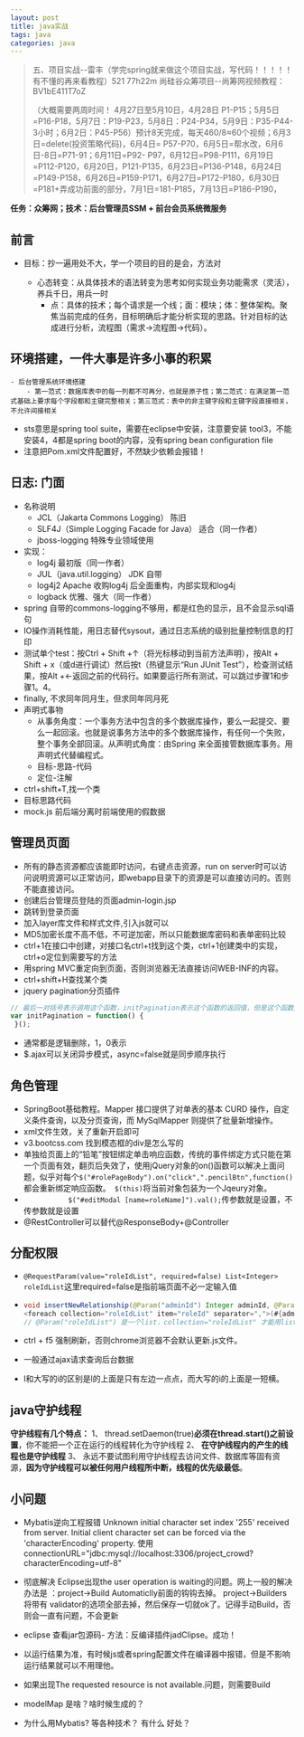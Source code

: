 ```yaml
---
layout: post
title: java实战
tags: java
categories: java
---
```


> 五、项目实战--雷丰（学完spring就来做这个项目实战，写代码！！！！！有不懂的再来看教程）521 77h22m 尚硅谷众筹项目--尚筹网视频教程：BV1bE411T7oZ 
>
> （大概需要两周时间！ 4月27日至5月10日，4月28日 P1-P15；5月5日=P16-P18，5月7日：P19-P23，5月8日：P24-P34，5月9日：P35-P44-3小时；6月2日：P45-P56）预计8天完成，每天460/8≈60个视频；6月3日=delete(投资策略代码)，6月4日= P57-P70，6月5日=帮水改，6月6日-8日=P71-91；6月11日=P92- P97，6月12日=P98-P111，6月19日=P112-P120，6月20日，P121-P135，6月23日=P136-P148，6月24日=P149-P158，6月26日=P159-P171，6月27日=P172-P180，6月30日=P181+弄成功前面的部分，7月1日=181-P185，7月13日=P186-P190，

**任务：众筹网；技术：后台管理员SSM + 前台会员系统微服务**

## 前言

- 目标：抄一遍用处不大，学一个项目的目的是会，方法对

    - 心态转变：从具体技术的语法转变为思考如何实现业务功能需求（灵活），养兵千日，用兵一时
        - 点：具体的技术；每个请求是一个线；面：模块；体：整体架构。聚焦当前完成的任务，目标明确后才能分析实现的思路。针对目标的达成进行分析，流程图（需求->流程图->代码）。

## 环境搭建，一件大事是许多小事的积累
    - 后台管理系统环境搭建
        - 第一范式：数据库表中的每一列都不可再分，也就是原子性；第二范式：在满足第一范式基础上要求每个字段都和主键完整相关；第三范式：表中的非主键字段和主键字段直接相关，不允许间接相关

- sts意思是spring tool suite，需要在eclipse中安装，注意要安装 tool3，不能安装4，4都是spring boot的内容，没有spring bean configuration file
- 注意把Pom.xml文件配置好，不然缺少依赖会报错！

## 日志: 门面

- 名称说明
    - JCL（Jakarta Commons Logging） 陈旧
    - SLF4J（Simple Logging Facade for Java） 适合（同一作者）
    - jboss-logging 特殊专业领域使用
- 实现：
    - log4j 最初版（同一作者）
    - JUL（java.util.logging） JDK 自带
    - log4j2 Apache 收购log4j 后全面重构，内部实现和log4j
    - logback 优雅、强大（同一作者）
- spring 自带的commons-logging不够用，都是红色的显示，且不会显示sql语句
- IO操作消耗性能，用日志替代sysout，通过日志系统的级别批量控制信息的打印
- 测试单个test：按Ctrl + Shift +↑（将光标移动到当前方法声明），按Alt + Shift + x（或d进行调试）然后按t（热键显示“Run JUnit Test”），检查测试结果，按Alt +←返回之前的代码行。如果要运行所有测试，可以跳过步骤1和步骤1。4。
- finally, 不求同年同月生，但求同年同月死
- 声明式事物
    - 从事务角度：一个事务方法中包含的多个数据库操作，要么一起提交、要么一起回滚。也就是说事务方法中的多个数据库操作，有任何一个失败，整个事务全部回滚。从声明式角度：由Spring 来全面接管数据库事务。用声明式代替编程式。
    - 目标-思路-代码
    - 定位-注解
- ctrl+shift+T,找一个类
- 目标思路代码
- mock.js 前后端分离时前端使用的假数据

## 管理员页面

- 所有的静态资源都应该能即时访问，右键点击资源，run on server时可以访问说明资源可以正常访问，即webapp目录下的资源是可以直接访问的。否则不能直接访问。
- 创建后台管理员登陆的页面admin-login.jsp
- 跳转到登录页面
- 加入layer库文件和样式文件,引入js就可以
- MD5加密长度不高不低，不可逆加密，所以只能数据库密码和表单密码比较
- ctrl+1在接口中创建，对接口名ctrl+t找到这个类，ctrl+1创建类中的实现，ctrl+o定位到需要写的方法
- 用spring MVC重定向到页面，否则浏览器无法直接访问WEB-INF的内容。
- ctrl+shift+H查找某个类
- jquery pagination分页插件
```javascript
// 最后一对括号表示调用这个函数，initPagination表示这个函数的返回值，但是这个函数又没有return值，所以initPagination就是表示初始化的意思，没有值
var initPagination = function() {
 }(); 
```
- 通常都是逻辑删除，1，0表示
- $.ajax可以关闭异步模式，async=false就是同步顺序执行 

##  角色管理

- SpringBoot基础教程。Mapper 接口提供了对单表的基本 CURD 操作，自定义条件查询，以及分页查询，而 MySqlMapper 则提供了批量新增操作。 
- xml文件生效，关了重新开启即可
- v3.bootcss.com 找到模态框的div是怎么写的
- 单独给页面上的“铅笔”按钮绑定单击响应函数，传统的事件绑定方式只能在第一个页面有效，翻页后失效了，使用jQuery对象的on()函数可以解决上面问题，似乎对每个```$("#rolePageBody").on("click",".pencilBtn",function()```都会重新绑定响应函数。``` $(this)```将当前对象包装为一个Jqeury对象。
- ```			$("#editModal [name=roleName]").val();```传参数就是设置，不传参数就是设置
- @RestController可以替代@ResponseBody+@Controller

## 分配权限

- ```@RequestParam(value="roleIdList", required=false) List<Integer> roleIdList```这里required=false是指前端页面不必一定输入值

- ```java
  void insertNewRelationship(@Param("adminId") Integer adminId, @Param("roleIdList") List<Integer> roleIdList);
  <foreach collection="roleIdList" item="roleId" separator=",">(#{adminId},#{roleId}))</foreach>
  // @Param("roleIdList") 是一个list，collection="roleIdList" 才能用list。
  ```

- ctrl + f5 强制刷新，否则chrome浏览器不会默认更新.js文件。

- 一般通过ajax请求查询后台数据

- l和大写的i的区别是l的上面是只有左边一点点，而大写的i的上面是一短横。


## java守护线程

**守护线程有几个特点：**
1、 thread.setDaemon(true)**必须在thread.start()之前设置**，你不能把一个正在运行的线程转化为守护线程
2、 **在守护线程内的产生的线程也是守护线程**
3、 永远不要试图利用守护线程去访问文件、数据库等固有资源，**因为守护线程可以被任何用户线程所中断，线程的优先级最低**。

## 小问题

- Mybatis逆向工程报错 Unknown initial character set index '255' received from server. Initial client character set can be forced via the 'characterEncoding' property.  使用 connectionURL="jdbc:mysql://localhost:3306/project_crowd?characterEncoding=utf-8" 

- 彻底解决 Eclipse出现the user operation is waiting的问题。网上一般的解决办法是 ：project->Build Automaticlly前面的钩钩去掉。
  project->Builders 将带有 validator的选项全部去掉，然后保存一切就ok了。记得手动Build，否则会一直有问题，不会更新
- eclipse 查看jar包源码- 方法：反编译插件jadClipse。成功！
- 以运行结果为准，有时候js或者spring配置文件在编译器中报错，但是不影响运行结果就可以不用理他。
- 如果出现The requested resource is not available.问题，则需要Build
- modelMap 是啥？啥时候生成的？
- 为什么用Mybatis? 等各种技术？ 有什么 好处？